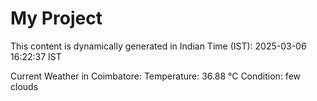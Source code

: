 # My Project

This content is dynamically generated in Indian Time (IST): 2025-03-06 16:22:37 IST


Current Weather in Coimbatore:
Temperature: 36.88 °C
Condition: few clouds
